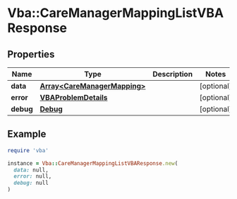 # Vba::CareManagerMappingListVBAResponse

## Properties

| Name | Type | Description | Notes |
| ---- | ---- | ----------- | ----- |
| **data** | [**Array&lt;CareManagerMapping&gt;**](CareManagerMapping.md) |  | [optional] |
| **error** | [**VBAProblemDetails**](VBAProblemDetails.md) |  | [optional] |
| **debug** | [**Debug**](Debug.md) |  | [optional] |

## Example

```ruby
require 'vba'

instance = Vba::CareManagerMappingListVBAResponse.new(
  data: null,
  error: null,
  debug: null
)
```

